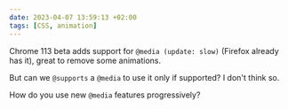 ```yaml
---
date: 2023-04-07 13:59:13 +02:00
tags: [CSS, animation]
---
```


Chrome 113 beta adds support for `@media (update: slow)` (Firefox already has it), great to remove some animations.

But can we `@supports` a `@media` to use it only if supported? I don't think so.

How do you use new `@media` features progressively?